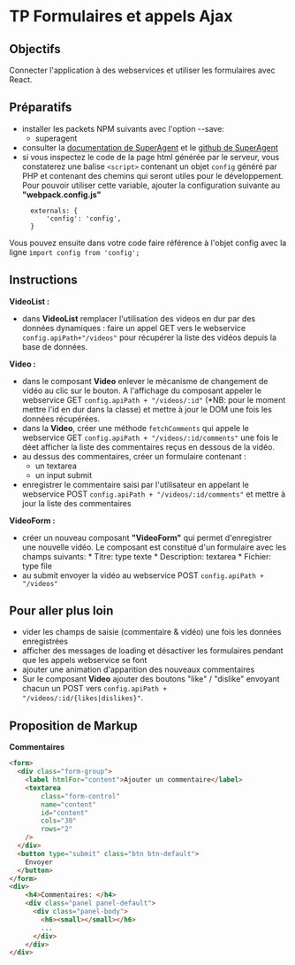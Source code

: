 # TP Formulaires et appels Ajax

## Objectifs
Connecter l'application à des webservices et utiliser les formulaires avec React.

## Préparatifs
- installer les packets NPM suivants avec l'option --save:
    + superagent
- consulter la [documentation de SuperAgent](http://visionmedia.github.com/superagent/) et le [github de SuperAgent](https://github.com/visionmedia/superagent) 
- si vous inspectez le code de la page html générée par le serveur, vous constaterez une balise `<script>` contenant un objet `config` généré par PHP et contenant des chemins qui seront utiles pour le développement. Pour pouvoir utiliser cette variable, ajouter la configuration suivante au **"webpack.config.js"**
  ```
    externals: {
        'config': 'config',
    }
  ```
Vous pouvez ensuite dans votre code faire référence à l'objet config avec la ligne `ìmport config from 'config';`

## Instructions
**VideoList :**
- dans **VideoList** remplacer l'utilisation des videos en dur par des données dynamiques : faire un appel GET vers le webservice `config.apiPath+"/videos"` pour récupérer la liste des vidéos depuis la base de données.

**Video :**
- dans le composant **Video** enlever le mécanisme de changement de vidéo au clic sur le bouton. A l'affichage du composant appeler le webservice GET `config.apiPath + "/videos/:id"` (*NB: pour le moment mettre l'id en dur dans la classe) et mettre à jour le DOM une fois les données récupérées.
- dans la **Video**, créer une méthode `fetchComments` qui appele le webservice GET `config.apiPath + "/videos/:id/comments"` une fois le déet afficher la liste des commentaires reçus en dessous de la vidéo.
- au dessus des commentaires, créer un formulaire contenant :
    + un textarea
    + un input submit
- enregistrer le commentaire saisi par l'utilisateur en appelant le webservice POST `config.apiPath + "/videos/:id/comments"`  et mettre à jour la liste des commentaires

**VideoForm :**
- créer un nouveau composant **"VideoForm"** qui permet d'enregistrer une nouvelle vidéo. Le composant est constitué d'un formulaire avec les champs suivants: 
        * Titre: type texte
        * Description: textarea
        * Fichier: type file
- au submit envoyer la vidéo au webservice POST `config.apiPath + "/videos"`

## Pour aller plus loin
- vider les champs de saisie (commentaire & vidéo) une fois les données enregistrées
- afficher des messages de loading et désactiver les formulaires pendant que les appels webservice se font
- ajouter une animation d'apparition des nouveaux commentaires
- Sur le composant **Video** ajouter des boutons "like" / "dislike" envoyant chacun un POST vers `config.apiPath + "/videos/:id/{likes|dislikes}"`.

## Proposition de Markup
**Commentaires**
```html
<form>
  <div class="form-group">
    <label htmlFor="content">Ajouter un commentaire</label>
    <textarea
        class="form-control"
        name="content"
        id="content"
        cols="30"
        rows="2"
    />
  </div>
  <button type="submit" class="btn btn-default">
    Envoyer
  </button>
</form>
<div>
    <h4>Commentaires: </h4>
    <div class="panel panel-default">
      <div class="panel-body">
        <h6><small></small></h6>
        ...
      </div>
    </div>
</div>
```